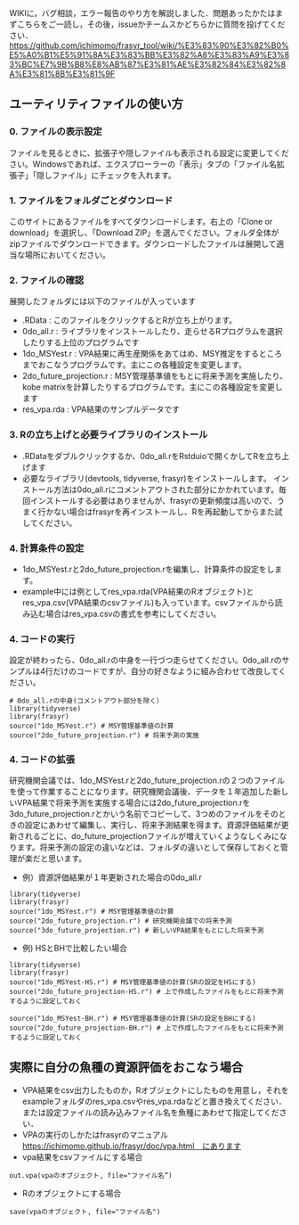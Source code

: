 WIKIに，バグ相談，エラー報告のやり方を解説しました．問題あったかたはまずこちらをご一読し，その後，issueかチームスかどちらかに質問を投げてください． https://github.com/ichimomo/frasyr_tool/wiki/%E3%83%90%E3%82%B0%E5%A0%B1%E5%91%8A%E3%83%BB%E3%82%A8%E3%83%A9%E3%83%BC%E7%9B%B8%E8%AB%87%E3%81%AE%E3%82%84%E3%82%8A%E3%81%8B%E3%81%9F

## ユーティリティファイルの使い方

### 0. ファイルの表示設定

ファイルを見るときに、拡張子や隠しファイルも表示される設定に変更してください。Windowsであれば、エクスプローラーの「表示」タブの「ファイル名拡張子」「隠しファイル」にチェックを入れます。
    
### 1. ファイルをフォルダごとダウンロード

このサイトにあるファイルをすべてダウンロードします。右上の「Clone or download」を選択し、「Download ZIP」を選んでください。フォルダ全体がzipファイルでダウンロードできます。ダウンロードしたファイルは展開して適当な場所においてください。

### 2. ファイルの確認

展開したフォルダには以下のファイルが入っています

- .RData : このファイルをクリックするとRが立ち上がります。
- 0do_all.r : ライブラリをインストールしたり、走らせるRプログラムを選択したりする上位のプログラムです  
- 1do_MSYest.r : VPA結果に再生産関係をあてはめ、MSY推定をするところまでおこなうプログラムです。主にこの各種設定を変更します。
- 2do_future_projection.r : MSY管理基準値をもとに将来予測を実施したり、kobe matrixを計算したりするプログラムです。主にこの各種設定を変更します
- res_vpa.rda : VPA結果のサンプルデータです

### 3.   Rの立ち上げと必要ライブラリのインストール

- .RDataをダブルクリックするか、0do_all.rをRstduioで開くかしてRを立ち上げます
- 必要なライブラリ(devtools, tidyverse, frasyr)をインストールします。 インストール方法は0do_all.rにコメントアウトされた部分にかかれています。毎回インストールする必要はありませんが、frasyrの更新頻度は高いので、うまく行かない場合はfrasyrを再インストールし、Rを再起動してからまた試してください。

### 4. 計算条件の設定
    
- 1do_MSYest.rと2do_future_projection.rを編集し、計算条件の設定をします。
- example中には例としてres_vpa.rda(VPA結果のRオブジェクト)とres_vpa.csv(VPA結果のcsvファイル)も入っています。csvファイルから読み込む場合はres_vpa.csvの書式を参考にしてください。

### 4. コードの実行
    
設定が終わったら、0do_all.rの中身を一行づつ走らせてください。0do_all.rのサンプルは4行だけのコードですが、自分の好きなように組み合わせて改良してください。

```
# 0do_all.rの中身(コメントアウト部分を除く）
library(tidyverse)
library(frasyr)
source("1do_MSYest.r") # MSY管理基準値の計算
source("2do_future_projection.r") # 将来予測の実施
```

### 4. コードの拡張

研究機関会議では、1do_MSYest.rと2do_future_projection.rの２つのファイルを使って作業することになります。研究機関会議後、データを１年追加した新しいVPA結果で将来予測を実施する場合には2do_future_projection.rを3do_future_projection.rとかいう名前でコピーして、3つめのファイルをそのときの設定にあわせて編集し、実行し、将来予測結果を得ます。資源評価結果が更新されるごとに、do_future_projectionファイルが増えていくようなしくみになります。将来予測の設定の違いなどは、フォルダの違いとして保存しておくと管理が楽だと思います。

	
- 例）資源評価結果が１年更新された場合の0do_all.r
```
library(tidyverse)
library(frasyr)
source("1do_MSYest.r") # MSY管理基準値の計算
source("2do_future_projection.r") # 研究機関会議での将来予測
source("3do_future_projection.r") # 新しいVPA結果をもとにした将来予測
```

- 例) HSとBHで比較したい場合	
```
library(tidyverse)
library(frasyr)
source("1do_MSYest-HS.r") # MSY管理基準値の計算(SRの設定をHSにする)
source("2do_future_projection-HS.r") # 上で作成したファイルをもとに将来予測するように設定しておく

source("1do_MSYest-BH.r") # MSY管理基準値の計算(SRの設定をBHにする)
source("2do_future_projection-BH.r") # 上で作成したファイルをもとに将来予測するように設定しておく

```

## 実際に自分の魚種の資源評価をおこなう場合
- VPA結果をcsv出力したものか，Rオブジェクトにしたものを用意し，それをexampleフォルダのres_vpa.csvやres_vpa.rdaなどと置き換えてください．または設定ファイルの読み込みファイル名を魚種にあわせて指定してください．
- VPAの実行のしかたはfrasyrのマニュアル　https://ichimomo.github.io/frasyr/doc/vpa.html　にあります
- vpa結果をcsvファイルにする場合
```
out.vpa(vpaのオブジェクト, file="ファイル名”)
```

- Rのオブジェクトにする場合
```
save(vpaのオブジェクト, file="ファイル名")
```


